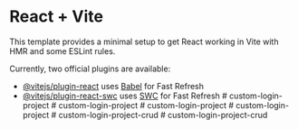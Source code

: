 # React + Vite

This template provides a minimal setup to get React working in Vite with HMR and some ESLint rules.

Currently, two official plugins are available:

- [@vitejs/plugin-react](https://github.com/vitejs/vite-plugin-react/blob/main/packages/plugin-react/README.md) uses [Babel](https://babeljs.io/) for Fast Refresh
- [@vitejs/plugin-react-swc](https://github.com/vitejs/vite-plugin-react-swc) uses [SWC](https://swc.rs/) for Fast Refresh
#   c u s t o m - l o g i n - p r o j e c t  
 #   c u s t o m - l o g i n - p r o j e c t  
 #   c u s t o m - l o g i n - p r o j e c t  
 #   c u s t o m - l o g i n - p r o j e c t  
 #   c u s t o m - l o g i n - p r o j e c t - c r u d  
 #   c u s t o m - l o g i n - p r o j e c t - c r u d  
 